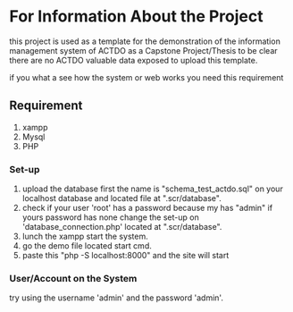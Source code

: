 # For Information About the Project

this project is used as a template for the demonstration of the information management system of ACTDO as a Capstone Project/Thesis to be clear there are no ACTDO valuable data exposed to upload this template.

if you what a see how the system or web works you need this requirement

## Requirement

1. xampp
2. Mysql
3. PHP

### Set-up

1. upload the database first the name is "schema_test_actdo.sql" on your localhost database and located file at ".scr/database".
2. check if your user 'root' has a password because my has "admin" if yours password has none change the set-up on 'database_connection.php' located at ".scr/database".
3. lunch the xampp start the system.
4. go the demo file located start cmd.
5. paste this "php -S localhost:8000" and the site will start

### User/Account on the System

try using the username 'admin' and the password 'admin'.
